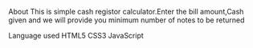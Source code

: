 About
This is simple cash registor calculator.Enter the bill amount,Cash given and we will provide you minimum number of notes to be returned

Language used
HTML5
CSS3
JavaScript